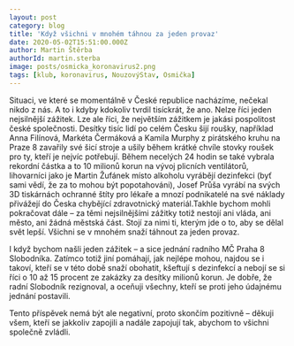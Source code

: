```yaml
---
layout: post
category: blog
title: 'Když všichni v mnohém táhnou za jeden provaz'
date: 2020-05-02T15:51:00.000Z
author: Martin Štěrba
authorId: martin.sterba
image: posts/osmicka_koronavirus2.png
tags: [klub, koronavirus, NouzovýStav, Osmička]
---
```



Situaci, ve které se momentálně v České republice nacházíme, nečekal nikdo z nás. A to i kdyby kdokoliv tvrdil tisíckrát, že ano. Nelze říci jeden nejsilnější zážitek. Lze ale říci, že největším zážitkem je jakási pospolitost české společnosti. Desítky tisíc lidí po celém Česku šijí roušky, například Anna Filínová, Markéta Čermáková a Kamila Murphy z pirátského kruhu na Praze 8 zavařily své šicí stroje a ušily během krátké chvíle stovky roušek pro ty, kteří je nejvíc potřebují. Během necelých 24 hodin se také vybrala rekordní částka a to 10 milionů korun na vývoj plicních ventilátorů, lihovarníci jako je Martin Žufánek místo alkoholu vyrábějí dezinfekci (byť sami vědí, že za to mohou být popotahováni), Josef Průša vyrábí na svých 3D tiskárnách ochranné štíty pro lékaře a mnozí podnikatelé na své náklady přivážejí do Česka chybějící zdravotnický materiál.Takhle bychom mohli pokračovat dále – za těmi nejsilnějšími zážitky totiž nestojí ani vláda, ani město, ani žádná městská část. Stojí za nimi ti, kterým jde o to, aby se dělal svět lepší. Všichni se v mnohém snaží táhnout za jeden provaz. 

I když bychom našli jeden zážitek – a sice jednání radního MČ Praha 8 Slobodníka. Zatímco totiž jiní pomáhají, jak nejlépe mohou, najdou se i takoví, kteří se v této době snaží obohatit, kšeftují s dezinfekcí a nebojí se si říci o 10 až 15 procent ze zakázky za desítky milionů korun. Je dobře, že radní Slobodník rezignoval, a oceňuji všechny, kteří se proti jeho údajnému jednání postavili. 

Tento příspěvek nemá být ale negativní, proto skončím pozitivně – děkuji všem, kteří se jakkoliv zapojili a nadále zapojují tak, abychom to všichni společně zvládli. 
